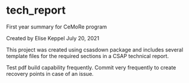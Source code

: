 # tech_report
First year summary for CeMoRe program

Created by Elise Keppel July 20, 2021

This project was created using csasdown package and includes several template files for
the required sections in a CSAP technical report.

Test pdf build capability frequently. Commit very frequently to create recovery points
in case of an issue.
